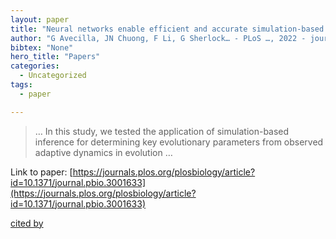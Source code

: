 ```yaml
---
layout: paper
title: "Neural networks enable efficient and accurate simulation-based inference of evolutionary parameters from adaptation dynamics"
author: "G Avecilla, JN Chuong, F Li, G Sherlock… - PLoS …, 2022 - journals.plos.org"
bibtex: "None"
hero_title: "Papers"
categories:
  - Uncategorized
tags:
  - paper

---
```

>… In this study, we tested the application of simulation-based inference for determining key evolutionary parameters from observed adaptive dynamics in evolution …

Link to paper: [https://journals.plos.org/plosbiology/article?id=10.1371/journal.pbio.3001633](https://journals.plos.org/plosbiology/article?id=10.1371/journal.pbio.3001633)

[cited by](https://scholar.google.com/scholar?cites=1187758372476626714&as_sdt=5,44&sciodt=0,44&hl=en&num=20)

